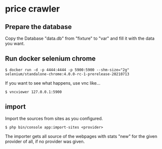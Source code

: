 # price crawler

## Prepare the database

Copy the Database "data.db" from "fixture" to "var" and fill it with the data you want.

## Run docker selenium chrome

    $ docker run -d -p 4444:4444 -p 5900:5900 --shm-size="2g" selenium/standalone-chrome:4.0.0-rc-1-prerelease-20210713

If you want to see what happens, use vnc like...

    $ vncviewer 127.0.0.1:5900

## import

Import the sources from sites as you configured.

    $ php bin/console app:import-sites <provider>

The importer gets all source of the webpages with stats "new" for the given provider of all, if no provider was given.